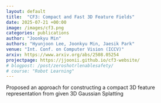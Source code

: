 ```yaml
---
layout: default
title:  "CF3: Compact and Fast 3D Feature Fields"
date: 2025-07-21 +00:00
image: /images/cf3.png
categories: publications
author: "Joonkyu Min"
authors: "Hyunjoon Lee, Joonkyu Min, Jaesik Park"
venue: "Int. Conf. on Computer Vision (ICCV)"
arxiv: https://www.arxiv.org/abs/2508.05254
projectpage: https://jjoonii.github.io/cf3-website/
# blogpost: /post/zeroshotrlenablesafety/
# course: "Robot Learning"
---
```


Proposed an approach for constructing a compact 3D feature representation from given 3D Gaussian Splatting
